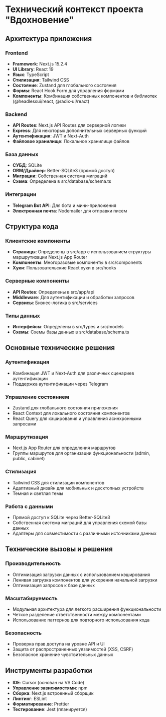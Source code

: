 # Технический контекст проекта "Вдохновение"

## Архитектура приложения

### Frontend
- **Framework**: Next.js 15.2.4
- **UI Library**: React 19
- **Язык**: TypeScript
- **Стилизация**: Tailwind CSS
- **Состояние**: Zustand для глобального состояния
- **Формы**: React Hook Form для управления формами
- **Компоненты**: Комбинация собственных компонентов и библиотек (@headlessui/react, @radix-ui/react)

### Backend
- **API Routes**: Next.js API Routes для серверной логики
- **Express**: Для некоторых дополнительных серверных функций
- **Аутентификация**: JWT и Next-Auth
- **Файловое хранилище**: Локальное хранилище файлов

### База данных
- **СУБД**: SQLite
- **ORM/Драйвер**: Better-SQLite3 (прямой доступ)
- **Миграции**: Собственная система миграций
- **Схема**: Определена в src/database/schema.ts

### Интеграции
- **Telegram Bot API**: Для бота и мини-приложения
- **Электронная почта**: Nodemailer для отправки писем

## Структура кода

### Клиентские компоненты
- **Страницы**: Определены в src/app с использованием структуры маршрутизации Next.js App Router
- **Компоненты**: Многоразовые компоненты в src/components
- **Хуки**: Пользовательские React хуки в src/hooks

### Серверные компоненты
- **API Routes**: Определены в src/app/api
- **Middleware**: Для аутентификации и обработки запросов
- **Сервисы**: Бизнес-логика в src/services

### Типы данных
- **Интерфейсы**: Определены в src/types и src/models
- **Схемы**: Схемы базы данных в src/database/schema.ts

## Основные технические решения

### Аутентификация
- Комбинация JWT и Next-Auth для различных сценариев аутентификации
- Поддержка аутентификации через Telegram

### Управление состоянием
- Zustand для глобального состояния приложения
- React Context для локального состояния компонентов
- React Query для кэширования и управления асинхронными запросами

### Маршрутизация
- Next.js App Router для определения маршрутов
- Группы маршрутов для организации функциональности (admin, public, cabinet)

### Стилизация
- Tailwind CSS для стилизации компонентов
- Адаптивный дизайн для мобильных и десктопных устройств
- Темная и светлая темы

### Работа с данными
- Прямой доступ к SQLite через Better-SQLite3
- Собственная система миграций для управления схемой базы данных
- Адаптеры для совместимости с различными источниками данных

## Технические вызовы и решения

### Производительность
- Оптимизация загрузки данных с использованием кэширования
- Ленивая загрузка компонентов для ускорения начальной загрузки
- Оптимизация запросов к базе данных

### Масштабируемость
- Модульная архитектура для легкого расширения функциональности
- Четкое разделение ответственности между компонентами
- Использование паттернов для повторного использования кода

### Безопасность
- Проверка прав доступа на уровне API и UI
- Защита от распространенных уязвимостей (XSS, CSRF)
- Безопасное хранение чувствительных данных

## Инструменты разработки
- **IDE**: Cursor (основан на VS Code)
- **Управление зависимостями**: npm
- **Сборка**: Next.js встроенный сборщик
- **Линтинг**: ESLint
- **Форматирование**: Prettier
- **Тестирование**: Jest (планируется)
